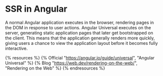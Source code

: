 # SSR in Angular

A normal Angular application executes in the browser, rendering pages in the DOM in response to user actions. Angular Universal executes on the server, generating static application pages that later get bootstrapped on the client. This means that the application generally renders more quickly, giving users a chance to view the application layout before it becomes fully interactive.

{% resources %}
  {% Official "https://angular.io/guide/universal", "Angular Universal" %}
  {% Blog "https://web.dev/rendering-on-the-web/", "Rendering on the Web" %}
{% endresources %}
